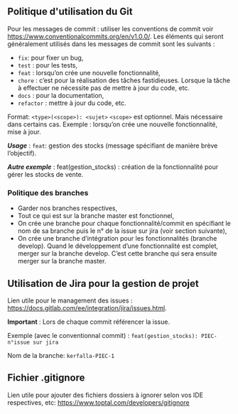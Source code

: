 ## Politique d'utilisation du Git
Pour les messages de commit : utiliser les conventions de commit voir https://www.conventionalcommits.org/en/v1.0.0/. 
Les éléments qui seront généralement utilisés dans les messages de commit sont les suivants :
-	```fix```: pour fixer un bug,
-	```test``` : pour les tests,
-	```feat``` : lorsqu’on crée une nouvelle fonctionnalité,
-	```chore``` : c’est pour la réalisation des tâches fastidieuses. Lorsque la tâche à effectuer ne nécessite pas de mettre à jour du code, etc. 
-	```docs``` : pour la documentation,
-	```refactor``` : mettre à jour du code, etc.

Format: ```<type>(<scope>): <sujet>```
```<scope>``` est optionnel. Mais nécessaire dans certains cas. Exemple : lorsqu’on crée une nouvelle fonctionnalité, mise à jour.

***Usage*** :
```feat```: gestion des stocks (message spécifiant de manière brève l’objectif).

***Autre exemple*** :
feat(gestion_stocks) : création de la fonctionnalité pour gérer les stocks de vente.

### Politique des branches 
-	Garder nos branches respectives,
-	Tout ce qui est sur la branche master est fonctionnel,
-	On crée une branche pour chaque fonctionnalité/commit en spécifiant le nom de sa branche puis le n° de la issue sur jira (voir section suivante),
-	On crée une branche d’intégration pour les fonctionnalités (branche develop). Quand le développement d’une fonctionnalité est complet, merger sur la branche develop. C’est cette branche qui sera ensuite merger sur la branche master.

## Utilisation de Jira pour la gestion de projet
Lien utile pour le management des issues : https://docs.gitlab.com/ee/integration/jira/issues.html.

**Important** : Lors de chaque commit référencer la issue. 

Exemple (avec le conventionnal commit) :
```feat(gestion_stocks): PIEC-n°issue sur jira```

Nom de la branche:
```kerfalla-PIEC-1```

## Fichier .gitignore
Lien utile pour ajouter des fichiers dossiers à ignorer selon vos IDE respectives, etc: https://www.toptal.com/developers/gitignore